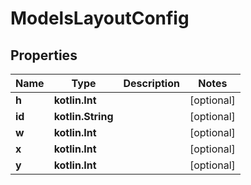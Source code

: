 
# ModelsLayoutConfig

## Properties
Name | Type | Description | Notes
------------ | ------------- | ------------- | -------------
**h** | **kotlin.Int** |  |  [optional]
**id** | **kotlin.String** |  |  [optional]
**w** | **kotlin.Int** |  |  [optional]
**x** | **kotlin.Int** |  |  [optional]
**y** | **kotlin.Int** |  |  [optional]



